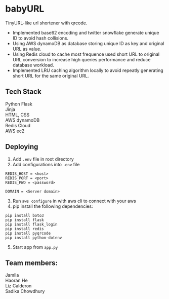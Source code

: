 # babyURL   
TinyURL-like url shortener with qrcode.   
    
* Implemented base62 encoding and twitter snowflake generate unique ID to avoid hash collisions.      
* Using AWS dynamoDB as database storing unique ID as key and original URL as value.   
* Using Redis cloud to cache most frequence used short URL to original URL conversion to increase high queries performance and reduce database workload.       
* Implemented LRU caching algorithm locally to avoid repeatly generating short URL for the same original URL.        

## Tech Stack
Python Flask    
Jinja   
HTML, CSS   
AWS dynamoDB    
Redis Cloud   
AWS ec2   

## Deploying
1) Add `.env` file in root directory    
2) Add configurations into `.env` file         
```
REDIS_HOST = <host>    
REDIS_PORT = <port>     
REDIS_PWD = <password>

DOMAIN = <Server domain>    
```   
3) Run `aws configure` in with aws cli to connect with your aws
4) pip install the following dependencies:   
```
pip install boto3   
pip install flask
pip install flask_login   
pip install redis   
pip install pyqrcode
pip install python-dotenv
```
5) Start app from `app.py`    

## Team members:
Jamila  
Haoran He    
Liz Calderon      
Sadika Chowdhury 
